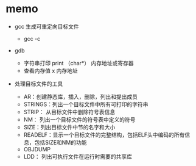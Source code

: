 # memo
* gcc 生成可重定向目标文件
    * gcc -c 
* gdb
    * 字符串打印 print （char*） 内存地址或寄存器
    * 查看内存值 x 内存地址

* 处理目标文件的工具
    * AR：创建静态库，插入，删除，列出和提出成员
    * STRINGS：列出一个目标文件中所有可打印的字符串
    * STRIP： 从目标文件中删除符号表信息
    * NM： 列出一个目标文件的符号表中定义的符号
    * SIZE：列出目标文件中节的名字和大小
    * READELF：显示一个目标文件的完整结构，包括ELF头中编码的所有信息，包括SIZE和NM的功能
    * OBJDUMP
    * LDD： 列出可执行文件在运行时需要的共享库
